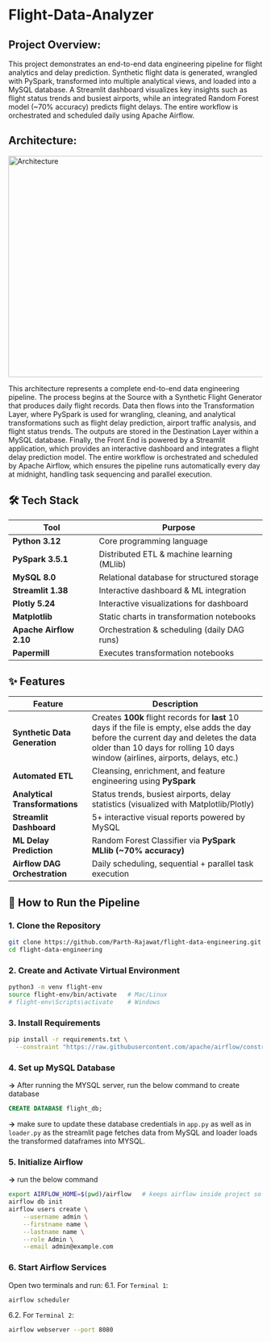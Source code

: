 # Flight-Data-Analyzer

## Project Overview:
This project demonstrates an end-to-end data engineering pipeline for flight analytics and delay prediction. Synthetic flight data is generated, wrangled with PySpark, transformed into multiple analytical views, and loaded into a MySQL database. A Streamlit dashboard visualizes key insights such as flight status trends and busiest airports, while an integrated Random Forest model (~70% accuracy) predicts flight delays. The entire workflow is orchestrated and scheduled daily using Apache Airflow.

## Architecture:
<img width="976" height="439" alt="Architecture" src="https://github.com/user-attachments/assets/2be0ac56-e920-48ee-837b-033c6eefd083" />

This architecture represents a complete end-to-end data engineering pipeline. The process begins at the Source with a Synthetic Flight Generator that produces daily flight records. Data then flows into the Transformation Layer, where PySpark is used for wrangling, cleaning, and analytical transformations such as flight delay prediction, airport traffic analysis, and flight status trends. The outputs are stored in the Destination Layer within a MySQL database. Finally, the Front End is powered by a Streamlit application, which provides an interactive dashboard and integrates a flight delay prediction model. The entire workflow is orchestrated and scheduled by Apache Airflow, which ensures the pipeline runs automatically every day at midnight, handling task sequencing and parallel execution.

## 🛠 Tech Stack  

| Tool                    | Purpose                                        |
|-------------------------|------------------------------------------------|
| **Python 3.12**         | Core programming language                      |
| **PySpark 3.5.1**       | Distributed ETL & machine learning (MLlib)     |
| **MySQL 8.0**           | Relational database for structured storage     |
| **Streamlit 1.38**      | Interactive dashboard & ML integration         |
| **Plotly 5.24**         | Interactive visualizations for dashboard       |
| **Matplotlib**          | Static charts in transformation notebooks      |
| **Apache Airflow 2.10** | Orchestration & scheduling (daily DAG runs)    |
| **Papermill**           | Executes transformation notebooks              |

## ✨ Features  

| Feature                     | Description                                   |
|-----------------------------|-----------------------------------------------|
| **Synthetic Data Generation** | Creates **100k** flight records for **last** 10 days if the file is empty, else adds the day before the current day and deletes the data older than 10 days for rolling 10 days window (airlines, airports, delays, etc.) |
| **Automated ETL**           | Cleansing, enrichment, and feature engineering using **PySpark** |
| **Analytical Transformations** | Status trends, busiest airports, delay statistics (visualized with Matplotlib/Plotly) |
| **Streamlit Dashboard**     | 5+ interactive visual reports powered by MySQL |
| **ML Delay Prediction**     | Random Forest Classifier via **PySpark MLlib (~70% accuracy)** |
| **Airflow DAG Orchestration** | Daily scheduling, sequential + parallel task execution |

## 🚀 How to Run the Pipeline  

### 1. Clone the Repository  
```bash
git clone https://github.com/Parth-Rajawat/flight-data-engineering.git
cd flight-data-engineering
```

### 2. Create and Activate Virtual Environment
```bash
python3 -m venv flight-env
source flight-env/bin/activate   # Mac/Linux
# flight-env\Scripts\activate    # Windows
```

### 3. Install Requirements
```bash
pip install -r requirements.txt \
  --constraint "https://raw.githubusercontent.com/apache/airflow/constraints-2.10.2/constraints-3.12.txt"
```

### 4. Set up MySQL Database
**->** After running the MYSQL server, run the below command to create database
```SQL
CREATE DATABASE flight_db;
```
**->** make sure to update these database credentials in `app.py` as well as in `loader.py` as the streamlit page fetches data from MySQL and loader loads the transformed dataframes into MYSQL.

### 5. Initialize Airflow
**->** run the below command
```bash
export AIRFLOW_HOME=$(pwd)/airflow   # keeps airflow inside project so it does not touch the system
airflow db init
airflow users create \
    --username admin \
    --firstname name \
    --lastname name \
    --role Admin \
    --email admin@example.com
```

### 6. Start Airflow Services
Open two terminals and run:
6.1. For `Terminal 1`:
```bash
airflow scheduler
```
6.2. For `Terminal 2`:
```bash
airflow webserver --port 8080
```
